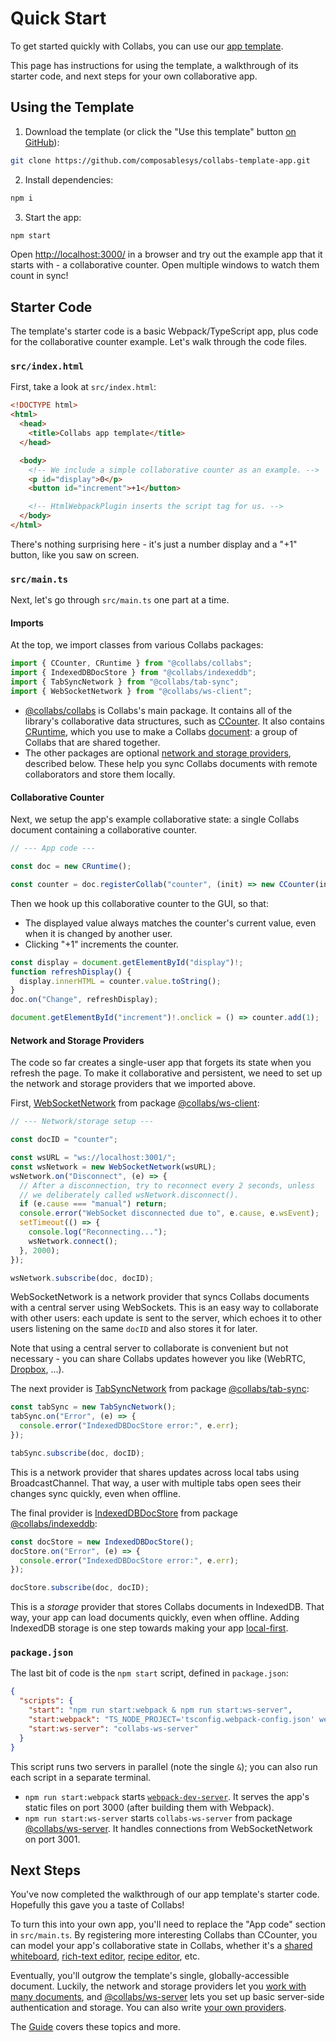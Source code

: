 # Quick Start

To get started quickly with Collabs, you can use our [app template](https://github.com/composablesys/collabs-template-app).

This page has instructions for using the template, a walkthrough of its starter code, and next steps for your own collaborative app.

## Using the Template

1. Download the template (or click the "Use this template" button [on GitHub](https://github.com/composablesys/collabs-template-app)):


```bash
git clone https://github.com/composablesys/collabs-template-app.git
```

2. Install dependencies:

```bash
npm i
```

3. Start the app:

```bash
npm start
```

Open [http://localhost:3000/](http://localhost:3000/) in a browser and try out the example app that it starts with - a collaborative counter. Open multiple windows to watch them count in sync!

## Starter Code

The template's starter code is a basic Webpack/TypeScript app, plus code for the collaborative counter example. Let's walk through the code files.

### `src/index.html`

First, take a look at `src/index.html`:

```html
<!DOCTYPE html>
<html>
  <head>
    <title>Collabs app template</title>
  </head>

  <body>
    <!-- We include a simple collaborative counter as an example. -->
    <p id="display">0</p>
    <button id="increment">+1</button>

    <!-- HtmlWebpackPlugin inserts the script tag for us. -->
  </body>
</html>
```

There's nothing surprising here - it's just a number display and a "+1" button, like you saw on screen.

### `src/main.ts`

Next, let's go through `src/main.ts` one part at a time.

#### Imports

At the top, we import classes from various Collabs packages:

```ts
import { CCounter, CRuntime } from "@collabs/collabs";
import { IndexedDBDocStore } from "@collabs/indexeddb";
import { TabSyncNetwork } from "@collabs/tab-sync";
import { WebSocketNetwork } from "@collabs/ws-client";
```

- [@collabs/collabs](https://www.npmjs.com/package/@collabs/collabs) is Collabs's main package. It contains all of the library's collaborative data structures, such as [CCounter](./api/collabs/classes/CCounter.html). It also contains [CRuntime](./api/collabs/classes/CRuntime.html), which you use to make a Collabs [document](./guide/documents.html): a group of Collabs that are shared together.
- The other packages are optional [network and storage providers](./guide/providers.html), described below. These help you sync Collabs documents with remote collaborators and store them locally.

#### Collaborative Counter

Next, we setup the app's example collaborative state: a single Collabs document containing a collaborative counter.

```ts
// --- App code ---

const doc = new CRuntime();

const counter = doc.registerCollab("counter", (init) => new CCounter(init));
```

Then we hook up this collaborative counter to the GUI, so that:

- The displayed value always matches the counter's current value, even when it is changed by another user.
- Clicking "+1" increments the counter.

```ts
const display = document.getElementById("display")!;
function refreshDisplay() {
  display.innerHTML = counter.value.toString();
}
doc.on("Change", refreshDisplay);

document.getElementById("increment")!.onclick = () => counter.add(1);
```

#### Network and Storage Providers

The code so far creates a single-user app that forgets its state when you refresh the page. To make it collaborative and persistent, we need to set up the network and storage providers that we imported above.

First, [WebSocketNetwork](./api/ws-client/classes/WebSocketNetwork.html) from package [@collabs/ws-client](https://www.npmjs.com/package/@collabs/ws-client):

```ts
// --- Network/storage setup ---

const docID = "counter";

const wsURL = "ws://localhost:3001/";
const wsNetwork = new WebSocketNetwork(wsURL);
wsNetwork.on("Disconnect", (e) => {
  // After a disconnection, try to reconnect every 2 seconds, unless
  // we deliberately called wsNetwork.disconnect().
  if (e.cause === "manual") return;
  console.error("WebSocket disconnected due to", e.cause, e.wsEvent);
  setTimeout(() => {
    console.log("Reconnecting...");
    wsNetwork.connect();
  }, 2000);
});

wsNetwork.subscribe(doc, docID);
```

WebSocketNetwork is a network provider that syncs Collabs documents with a central server using WebSockets. This is an easy way to collaborate with other users: each update is sent to the server, which echoes it to other users listening on the same `docID` and also stores it for later.

Note that using a central server to collaborate is convenient but not necessary - you can share Collabs updates however you like (WebRTC, [Dropbox](https://github.com/mweidner037/fileshare-recipe-editor/), ...).

The next provider is [TabSyncNetwork](./api/tab-sync/classes/TabSyncNetwork.html) from package [@collabs/tab-sync](https://www.npmjs.com/package/@collabs/tab-sync):

```ts
const tabSync = new TabSyncNetwork();
tabSync.on("Error", (e) => {
  console.error("IndexedDBDocStore error:", e.err);
});

tabSync.subscribe(doc, docID);
```

This is a network provider that shares updates across local tabs using BroadcastChannel. That way, a user with multiple tabs open sees their changes sync quickly, even when offline.

The final provider is [IndexedDBDocStore](./api/indexeddb/classes/IndexedDBDocStore.html) from package [@collabs/indexeddb](https://www.npmjs.com/package/@collabs/indexeddb):

```ts
const docStore = new IndexedDBDocStore();
docStore.on("Error", (e) => {
  console.error("IndexedDBDocStore error:", e.err);
});

docStore.subscribe(doc, docID);
```

This is a _storage_ provider that stores Collabs documents in IndexedDB. That way, your app can load documents quickly, even when offline. Adding IndexedDB storage is one step towards making your app [local-first](https://www.inkandswitch.com/local-first/).

### `package.json`

The last bit of code is the `npm start` script, defined in `package.json`:

```json
{
  "scripts": {
    "start": "npm run start:webpack & npm run start:ws-server",
    "start:webpack": "TS_NODE_PROJECT='tsconfig.webpack-config.json' webpack-dev-server",
    "start:ws-server": "collabs-ws-server"
  }
}
```

This script runs two servers in parallel (note the single `&`); you can also run each script in a separate terminal.

- `npm run start:webpack` starts [`webpack-dev-server`](https://webpack.js.org/configuration/dev-server/). It serves the app's static files on port 3000 (after building them with Webpack).
- `npm run start:ws-server` starts `collabs-ws-server` from package [@collabs/ws-server](https://www.npmjs.com/package/@collabs/ws-server). It handles connections from WebSocketNetwork on port 3001.

## Next Steps

You've now completed the walkthrough of our app template's starter code. Hopefully this gave you a taste of Collabs!

To turn this into your own app, you'll need to replace the "App code" section in `src/main.ts`. By registering more interesting Collabs than CCounter, you can model your app's collaborative state in Collabs, whether it's a [shared whiteboard](https://collabs-demos.herokuapp.com/whiteboard/), [rich-text editor](https://collabs-demos.herokuapp.com/rich-text/), [recipe editor](https://github.com/mweidner037/fileshare-recipe-editor/), etc.

Eventually, you'll outgrow the template's single, globally-accessible document. Luckily, the network and storage providers let you [work with many documents](./guide/providers.html#collabs-providers), and [@collabs/ws-server](https://www.npmjs.com/package/@collabs/ws-server) lets you set up basic server-side authentication and storage. You can also write [your own providers](./guide/providers.html#manual).

The [Guide](./guide/) covers these topics and more.
